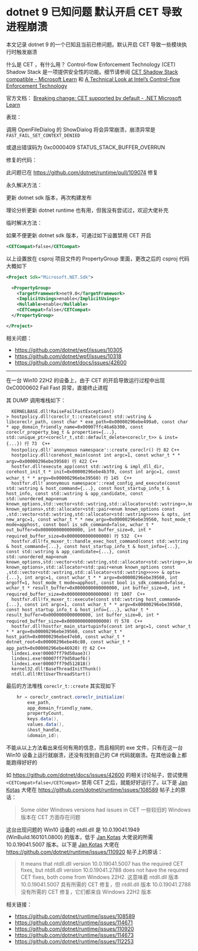 # dotnet 9 已知问题 默认开启 CET 导致进程崩溃

本文记录 dotnet 9 的一个已知且当前已修问题。默认开启 CET 导致一些模块执行时触发崩溃

<!--more-->
<!-- CreateTime:2025/02/06 07:13:36 -->

<!-- 发布 -->
<!-- 博客 -->

什么是 CET ，有什么用？ Control-flow Enforcement Technology (CET) Shadow Stack 是一项提供安全性的功能。细节请参阅 [CET Shadow Stack compatible - Microsoft Learn](https://learn.microsoft.com/en-us/cpp/build/reference/cetcompat?view=msvc-170 ) 和 [A Technical Look at Intel’s Control-flow Enforcement Technology](https://www.intel.com/content/www/us/en/developer/articles/technical/technical-look-control-flow-enforcement-technology.html )

官方文档： [Breaking change: CET supported by default - .NET Microsoft Learn](https://learn.microsoft.com/en-us/dotnet/core/compatibility/interop/9.0/cet-support )

表现：

调用 OpenFileDialog 的 ShowDialog 将会异常崩溃，崩溃异常是 `FAST_FAIL_SET_CONTEXT_DENIED`

或退出错误码为 0xc0000409 STATUS_STACK_BUFFER_OVERRUN

修复的代码：

此问题已在 <https://github.com/dotnet/runtime/pull/109074> 修复

永久解决方法：

更新 dotnet sdk 版本，再次构建发布

理论分析更新 dotnet runtime 也有用，但我没有尝试过，欢迎大佬补充

临时解决方法：

如果不便更新 dotnet sdk 版本，可通过如下设置禁用 CET 开启

```xml
<CETCompat>false</CETCompat>
```

以上设置放在 csproj 项目文件的 PropertyGroup 里面，更改之后的 csproj 代码大概如下

```xml
<Project Sdk="Microsoft.NET.Sdk">

  <PropertyGroup>
    <TargetFramework>net9.0</TargetFramework>
    <ImplicitUsings>enable</ImplicitUsings>
    <Nullable>enable</Nullable>
    <CETCompat>false</CETCompat>
  </PropertyGroup>

</Project>
```

相关问题：

- <https://github.com/dotnet/wpf/issues/10305>
- <https://github.com/dotnet/wpf/issues/10318>
- <https://github.com/dotnet/docs/issues/42600>

---

在一台 Win10 22H2 的设备上，由于 CET 的开启导致运行过程中出现 0xC0000602 Fail Fast 异常，直接终止进程

其 DUMP 调用堆栈如下：

```
  KERNELBASE.dll!RaiseFailFastException()
> hostpolicy.dll!coreclr_t::create(const std::wstring & libcoreclr_path, const char * exe_path=0x00000296ebe499a0, const char * app_domain_friendly_name=0x00007ffc46a6b300, const coreclr_property_bag_t & properties={...}, std::unique_ptr<coreclr_t,std::default_delete<coreclr_t>> & inst={...}) 行 73  C++
  hostpolicy.dll!`anonymous namespace'::create_coreclr() 行 82 C++
  hostpolicy.dll!corehost_main(const int argc=1, const wchar_t * * argv=0x00000296ebe39560) 行 422 C++
  hostfxr.dll!execute_app(const std::wstring & impl_dll_dir, corehost_init_t * init=0x00000296ebe4b3f0, const int argc=1, const wchar_t * * argv=0x00000296ebe39560) 行 145  C++
  hostfxr.dll!`anonymous namespace'::read_config_and_execute(const std::wstring & host_command={...}, const host_startup_info_t & host_info, const std::wstring & app_candidate, const std::unordered_map<enum known_options,std::vector<std::wstring,std::allocator<std::wstring>>,known_options_hash,std::equal_to<enum known_options>,std::allocator<std::pair<enum known_options const ,std::vector<std::wstring,std::allocator<std::wstring>>>>> & opts, int new_argc=1, const wchar_t * * new_argv=0x00000296ebe39560, host_mode_t mode=apphost, const bool is_sdk_command=false, wchar_t * out_buffer=0x0000000000000000, int buffer_size=0, int * required_buffer_size=0x0000000000000000) 行 532  C++
  hostfxr.dll!fx_muxer_t::handle_exec_host_command(const std::wstring & host_command={...}, const host_startup_info_t & host_info={...}, const std::wstring & app_candidate={...}, const std::unordered_map<enum known_options,std::vector<std::wstring,std::allocator<std::wstring>>,known_options_hash,std::equal_to<enum known_options>,std::allocator<std::pair<enum known_options const ,std::vector<std::wstring,std::allocator<std::wstring>>>>> & opts={...}, int argc=1, const wchar_t * * argv=0x00000296ebe39560, int argoff=1, host_mode_t mode=apphost, const bool is_sdk_command=false, wchar_t * result_buffer=0x0000000000000000, int buffer_size=0, int * required_buffer_size=0x0000000000000000) 行 1007  C++
  hostfxr.dll!fx_muxer_t::execute(const std::wstring host_command={...}, const int argc=1, const wchar_t * * argv=0x00000296ebe39560, const host_startup_info_t & host_info={...}, wchar_t * result_buffer=0x0000000000000000, int buffer_size=0, int * required_buffer_size=0x0000000000000000) 行 578  C++
  hostfxr.dll!hostfxr_main_startupinfo(const int argc=1, const wchar_t * * argv=0x00000296ebe39560, const wchar_t * host_path=0x00000296ebe47eb0, const wchar_t * dotnet_root=0x00000296ebe46c80, const wchar_t * app_path=0x00000296ebe46920) 行 62 C++
  lindexi.exe!00007ff79d50aae3()
  lindexi.exe!00007ff79d50aef6()
  lindexi.exe!00007ff79d512818()
  kernel32.dll!BaseThreadInitThunk() 
  ntdll.dll!RtlUserThreadStart() 
```

最后的方法堆栈 `coreclr_t::create` 其实现如下

```csharp
    hr = coreclr_contract.coreclr_initialize(
        exe_path,
        app_domain_friendly_name,
        propertyCount,
        keys.data(),
        values.data(),
        &host_handle,
        &domain_id);
```

不能从以上方法看出来任何有用的信息，而且相同的 exe 文件，只有在这一台 Win10 设备上运行就崩溃，还没有找到自己的 C# 代码就崩溃。在其他设备上都能跑得好好的

如 <https://github.com/dotnet/docs/issues/42600> 的相关讨论帖子，尝试使用 `<CETCompat>false</CETCompat>` 禁用 CET 之后，就能好好运行了。以下是 [Jan Kotas](https://github.com/jkotas) 大佬在 <https://github.com/dotnet/runtime/issues/108589> 帖子上的原话：

> Some older Windows versions had issues in CET
> 一些较旧的 Windows 版本在 CET 方面存在问题

这台出现问题的 Win10 设备的 ntdll.dll 是 10.0.19041.1949 (WinBuild.160101.0800) 的版本，低于 [Jan Kotas](https://github.com/jkotas) 大佬说的所需 10.0.19041.5007 版本。以下是 [Jan Kotas](https://github.com/jkotas) 大佬在 <https://github.com/dotnet/runtime/issues/110920> 帖子上的原话：

> It means that ntdll.dll version 10.0.19041.5007 has the required CET fixes, but ntdll.dll version 10.0.19041.2788 does not have the required CET fixes, both come from Windows 22H2.
> 这意味着 ntdll.dll 版本 10.0.19041.5007 具有所需的 CET 修复，但 ntdll.dll 版本 10.0.19041.2788 没有所需的 CET 修复，它们都来自 Windows 22H2 版本

相关链接：

- <https://github.com/dotnet/runtime/issues/108589>
- <https://github.com/dotnet/runtime/issues/114671>
- <https://github.com/dotnet/runtime/issues/110920>
- <https://github.com/dotnet/runtime/issues/114673>
- <https://github.com/dotnet/runtime/issues/112253>